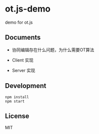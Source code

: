 # ot.js-demo
demo for ot.js



## Documents

- 协同编辑存在什么问题，为什么需要OT算法

- Client 实现

- Server 实现

  

## Development
```
npm install
npm start
```

## License
MIT
